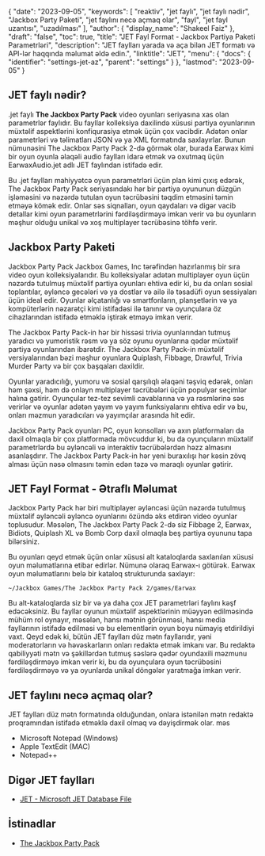 {
  "date": "2023-09-05",
  "keywords": [
"reaktiv",
"jet faylı",
"jet faylı nədir",
"Jackbox Party Paketi",
"jet faylını necə açmaq olar",
"fayl",
"jet fayl uzantısı",
"uzadılması"
],
  "author": {
    "display_name": "Shakeel Faiz"
},
  "draft": "false",
  "toc": true,
  "title": "JET Fayl Format - Jackbox Partiya Paketi Parametrləri",
  "description": "JET faylları yarada və aça bilən JET formatı və API-lər haqqında məlumat əldə edin.",
  "linktitle": "JET",
  "menu": {
    "docs": {
      "identifier": "settings-jet-az",
      "parent": "settings"
}
},
  "lastmod": "2023-09-05"
}

## JET faylı nədir?

.jet faylı **The Jackbox Party Pack** video oyunları seriyasına xas olan parametrlər faylıdır. Bu fayllar kolleksiya daxilində xüsusi partiya oyunlarının müxtəlif aspektlərini konfiqurasiya etmək üçün çox vacibdir. Adətən onlar parametrləri və təlimatları JSON və ya XML formatında saxlayırlar. Bunun nümunəsini The Jackbox Party Pack 2-də görmək olar, burada Earwax kimi bir oyun oyunla əlaqəli audio faylları idarə etmək və oxutmaq üçün EarwaxAudio.jet adlı JET faylından istifadə edir.

Bu .jet faylları mahiyyətcə oyun parametrləri üçün plan kimi çıxış edərək, The Jackbox Party Pack seriyasındakı hər bir partiya oyununun düzgün işləməsini və nəzərdə tutulan oyun təcrübəsini təqdim etməsini təmin etməyə kömək edir. Onlar səs siqnalları, oyun qaydaları və digər vacib detallar kimi oyun parametrlərini fərdiləşdirməyə imkan verir və bu oyunların məşhur olduğu unikal və xoş multiplayer təcrübəsinə töhfə verir.

## Jackbox Party Paketi

Jackbox Party Pack Jackbox Games, Inc tərəfindən hazırlanmış bir sıra video oyun kolleksiyalarıdır. Bu kolleksiyalar adətən multiplayer oyun üçün nəzərdə tutulmuş müxtəlif partiya oyunları ehtiva edir ki, bu da onları sosial toplantılar, əyləncə gecələri və ya dostlar və ailə ilə təsadüfi oyun sessiyaları üçün ideal edir. Oyunlar əlçatanlığı və smartfonların, planşetlərin və ya kompüterlərin nəzarətçi kimi istifadəsi ilə tanınır və oyunçulara öz cihazlarından istifadə etməklə iştirak etməyə imkan verir.

The Jackbox Party Pack-in hər bir hissəsi trivia oyunlarından tutmuş yaradıcı və yumoristik rəsm və ya söz oyunu oyunlarına qədər müxtəlif partiya oyunlarından ibarətdir. The Jackbox Party Pack-in müxtəlif versiyalarından bəzi məşhur oyunlara Quiplash, Fibbage, Drawful, Trivia Murder Party və bir çox başqaları daxildir.

Oyunlar yaradıcılığı, yumoru və sosial qarşılıqlı əlaqəni təşviq edərək, onları həm şəxsi, həm də onlayn multiplayer təcrübələri üçün populyar seçimlər halına gətirir. Oyunçular tez-tez sevimli cavablarına və ya rəsmlərinə səs verirlər və oyunlar adətən yayım və yayım funksiyalarını ehtiva edir və bu, onları məzmun yaradıcıları və yayımçılar arasında hit edir.

Jackbox Party Pack oyunları PC, oyun konsolları və axın platformaları da daxil olmaqla bir çox platformada mövcuddur ki, bu da oyunçuların müxtəlif parametrlərdə bu əyləncəli və interaktiv təcrübələrdən həzz almasını asanlaşdırır. The Jackbox Party Pack-in hər yeni buraxılışı hər kəsin zövq alması üçün nəsə olmasını təmin edən təzə və maraqlı oyunlar gətirir.

## JET Fayl Format - Ətraflı Məlumat

Jackbox Party Pack hər biri multiplayer əyləncəsi üçün nəzərdə tutulmuş müxtəlif əyləncəli əyləncə oyunlarını özündə əks etdirən video oyunlar toplusudur. Məsələn, The Jackbox Party Pack 2-də siz Fibbage 2, Earwax, Bidiots, Quiplash XL və Bomb Corp daxil olmaqla beş partiya oyununu tapa bilərsiniz.

Bu oyunları qeyd etmək üçün onlar xüsusi alt kataloqlarda saxlanılan xüsusi oyun məlumatlarına etibar edirlər. Nümunə olaraq Earwax-ı götürək. Earwax oyun məlumatlarını belə bir kataloq strukturunda saxlayır:

```
~/Jackbox Games/The Jackbox Party Pack 2/games/Earwax
```

Bu alt-kataloqlarda siz bir və ya daha çox JET parametrləri faylını kəşf edəcəksiniz. Bu fayllar oyunun müxtəlif aspektlərinin müəyyən edilməsində mühüm rol oynayır, məsələn, hansı mətnin görünməsi, hansı media fayllarının istifadə edilməsi və bu elementlərin oyun boyu nümayiş etdirildiyi vaxt. Qeyd edək ki, bütün JET faylları düz mətn fayllarıdır, yəni moderatorların və həvəskarların onları redaktə etmək imkanı var. Bu redaktə qabiliyyəti mətn və şəkillərdən tutmuş səslərə qədər oyundaxili məzmunu fərdiləşdirməyə imkan verir ki, bu da oyunçulara oyun təcrübəsini fərdiləşdirməyə və ya oyunlarda unikal döngələr yaratmağa imkan verir.

## JET faylını necə açmaq olar?

JET faylları düz mətn formatında olduğundan, onlara istənilən mətn redaktə proqramından istifadə etməklə daxil olmaq və dəyişdirmək olar. məs

- Microsoft Notepad (Windows)
- Apple TextEdit (MAC)
- Notepad++

## Digər JET faylları

- [JET - Microsoft JET Database File](/database/jet/)

## İstinadlar
* [The Jackbox Party Pack](https://en.wikipedia.org/wiki/The_Jackbox_Party_Pack)


